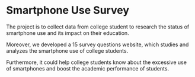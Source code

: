 # Smartphone Use Survey

The project is to collect data from college student to research the status of smartphone use and its impact on their education.

Moreover, we developed a 15 survey questions website, which studies and analyzes the smartphone use of college students. 

Furthermore, it could help college students know about the excessive use of smartphones and boost the academic performance of students.
